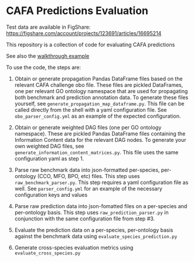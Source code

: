 
# CAFA Predictions Evaluation 

Test data are available in FigShare: https://figshare.com/account/projects/123691/articles/16695214

This repository is a collection of code for evaluating CAFA predictions

See also the [walkthrough example](https://github.com/CAFA-Challenge/CAFA_evaluation/blob/master/walkthrough.md)


To use the code, the steps are:
1. Obtain or generate propagation Pandas DataFrame files based on the relevant CAFA challenge obo file. These files are pickled
DataFrames, one per relevant GO ontology namespace that are used for propagating both benchmark and prediction annotation data.
To generate these files yourself, see `generate_propagation_map_dataframe.py`. This file can be called directly from the
   shell with a yaml configuration file. See `obo_parser_config.yml` as an example of the expected configuration.

2. Obtain or generate weighted DAG files (one per GO ontology namespace). These are pickled Pandas DataFrame files containing
the Information Content data for the relevant DAG nodes. To generate your own weighted DAG files, see `generate_information_content_matrices.py`. 
   This file uses the same configuration yaml as step 1.

3. Parse raw benchmark data into json-formatted per-species, per-ontology (CCO, MFO, BPO, etc) files.
This step uses `raw_benchmark_parser.py`. This step requires a yaml configuration file as well. See `parser_config.yml` for 
   an example of the necessary configuration keys and values
   
4. Parse raw prediction data into json-fomatted files on a per-species and per-ontology basis.
This step uses `raw_prediction_parser.py` in conjunction with the same configuration file from step #3. 
   
5. Evaluate the prediction data on a per-species, per-ontology basis against the benchmark data using `evaluate_species_prediction.py`

6. Generate cross-species evaluation metrics using `evaluate_cross_species.py`



